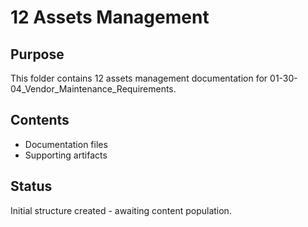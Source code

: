 # 12 Assets Management

## Purpose
This folder contains 12 assets management documentation for 01-30-04_Vendor_Maintenance_Requirements.

## Contents
- Documentation files
- Supporting artifacts

## Status
Initial structure created - awaiting content population.
